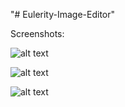 "# Eulerity-Image-Editor" 

Screenshots:

![alt text](https://lh3.googleusercontent.com/Pjv1MAseaMoAJZe6b3VLrpH-D10eP70JL8fhOfQ_4uLAFApFoo26xiahlSo5rOF0rhWvNP2rGEr9qrnxxlec-9WY0GKXSEwekGmRIguSfeYS1mKaSxEAHRsZDp4zaQuZaa3YLuVHmRKxYwTSveel4JLAHwVvmgkSVB5ul0XnIGtcjU4svcNVDzEimT-33YQITwszeAYM5ipIMkg58_LE2zs9eKrEkY1AhEwZ-d6QqslS6heZK8hDn3DUJgl-ORdsMghayH5ypbbt6AJwWAU9MKiR7xXkdeutxyAmFpncVL_PS3_oUWdjXqirYpK9TITL3bWZDWjLRgykoCsx7rFTZYedttH4THSIjH2AhWA_Mjb5M3-BdDLpPRSgIf0wYg-Q4HnHjG88ROtpGbD57V3T2dqz2hnZccWqSfexQqjLaGaUQ4IdyKlfSAflwpbh873zLoLk8ov4K121a8ZNVMV4ydlmsViCilE7tn5c0S5MH72cMtiQxHaKaYCddNRRfqLDw_l3MuJnhIOBk2DAhNxfcCOvZlfsSzIFFpntL5ztFjYkUnJFhxoCbsgdbejylpuHPyj5kCn9jIkoARgXXww5IB2_pi9xQ023fcQBhIhP=w115-h205-no)


![alt text](https://lh3.googleusercontent.com/smT3M5nPepZaToU9uY8eKFoB2-1-fl1qKVIKSJtcROApK4bD3KoS5a2jGHJPPCOXZ0KzWSaaxlvhYNpf7T6O5L5HcEayk99aE5oMyvEwgZWWCfjmz-HqfSrMaPv500YVQJg9tVCJak1inYajtsdbMMWWCqBcltF3LpnmkZ83pZOFrFyLf5tPsrAqJuTD_kTkMf9BHi1CeHd4NMrxYvFC7HBpWzbsx5HSAOFlPuw8P2W1EgRhcACvfVAK3Dp1Z5R9x_mXlq5B5viXa3ozmohPYwC8XSmOqWrtRjM2vQkTNgGPxFBv2jil9aOpHTBV5Ev9kSnPbV8PR8HK-2kd10AqApMHVs7FQxG-vqP15n9LNV1bjacdCaKQEqmImBXmV3Vg8AoqdvRpD3vw8r-GBFiBfGQigXUBDQ4k6oScDr5KTjhDi1dcl-syr7Bp6uUuLbyny41M23tLrc6OkXjprCZXmROeXLx9JEuhKCihd_vmDijY5SnrarWNwo-qTDMNiz71bkMF3jXVP6fS7vouQf9t3aLuK-ICe-8NIK54NbiMJ-_NqwYHeTwFRi3kss579iskLbZ6VdK4pVEEQ0T4DSUJ1FRZwJ8wjE_yapkXZNEf=w523-h929-no)



![alt text](https://lh3.googleusercontent.com/p4Nfn3vB5CJe0C-EAEbGLGWSMcryN1YArlvbybo8sY5j7pqYLzwedXALL4sOyGX7wVaMYtrI3MWV3UW_uc1jtfmGC92hWV-wkTlJA1eoxMbMzfHlh4GXCNL8W99cgu49bL8BrFs1v-YKcaYXqYbDaoWpbI5SoimHRcqFTvHm1jQ_0Eczx06CWnORq2s7D7yQUcu9veKHVUNUDOCKc2f_0mUBJ2dhliCHUHCG3vNkfBMo2lnKyK8dNHPKibMtqO3ddxzkKURjqI0Vg0wwsgcWa71zYsoLUiV5f36PUfhvYiQzIiWMr0tMXZ6-ySVx_xyMWO2WETtg3DcEuSBCNaBk3XCQMoumEpz87XpQrlrJDdz_QXB4mEHOEhJEEAhDlSBBCTlM0VJATpZ4NsiCWU9BHbvifb0UJDLrU__okqnCJk93yrko3Ywk7fCtIXHN8qruJwePU7EQ6JzFJzS1B17rSR9AAKzxNoiOxk7xglLe-zfGRdcFFrOlKsK_MQAe1Fujy3oAc8u2fGkdwB8LAChEgj3SRQgVOyxPo1zPeM_71tcSF86-zBEo95IRdUwyFeAGcDy-bQl6jw-UGJYhuGgfq3gyND-ZkoD7w4cJuAoG=w523-h929-no)
